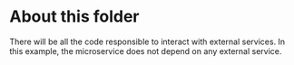# About this folder

There will be all the code responsible to interact with external services. In this example, the microservice does not depend on any external service.